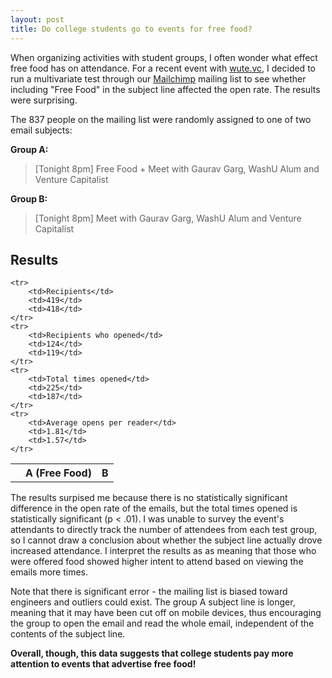 ```yaml
---
layout: post
title: Do college students go to events for free food? 
---
```


When organizing activities with student groups, I often wonder what effect free food has on attendance. For a recent event with <a href="http://wute.vc">wute.vc</a>, I decided to run a multivariate test through our <a href="http://kb.mailchimp.com/article/how-a-b-split-testing-works">Mailchimp</a> mailing list to see whether including "Free Food" in the subject line affected the open rate. The results were surprising.  

The 837 people on the mailing list were randomly assigned to one of two email subjects: 

**Group A:** 

> [Tonight 8pm] Free Food + Meet with Gaurav Garg, WashU Alum and Venture Capitalist

**Group B:**

>[Tonight 8pm] Meet with Gaurav Garg, WashU Alum and Venture Capitalist


## Results

<table>
	<tr>
		<th></th>
		<th>A (Free Food)</th>
		<th>B</th>
	</tr>

	<tr>
		<td>Recipients</td>
		<td>419</td>
		<td>418</td>
	</tr>
	<tr>
		<td>Recipients who opened</td>
		<td>124</td>
		<td>119</td>
	</tr>
	<tr>
		<td>Total times opened</td>
		<td>225</td>
		<td>187</td>
	</tr>
	<tr>
		<td>Average opens per reader</td>
		<td>1.81</td>
		<td>1.57</td>
	</tr>
</table>


The results surpised me because there is no statistically significant difference in the open rate of the emails, but the total times opened is statistically significant (p < .01). I was unable to survey the event's attendants to directly track the number of attendees from each test group, so I cannot draw a conclusion about whether the subject line actually drove increased attendance. I interpret the results as as meaning that those who were offered food showed higher intent to attend based on viewing the emails more times. 

Note that there is significant error - the mailing list is biased toward engineers and outliers could exist. The group A subject line is longer, meaning that it may have been cut off on mobile devices, thus encouraging the group to open the email and read the whole email, independent of the contents of the subject line. 

**Overall, though, this data suggests that college students pay more attention to events that advertise free food!**